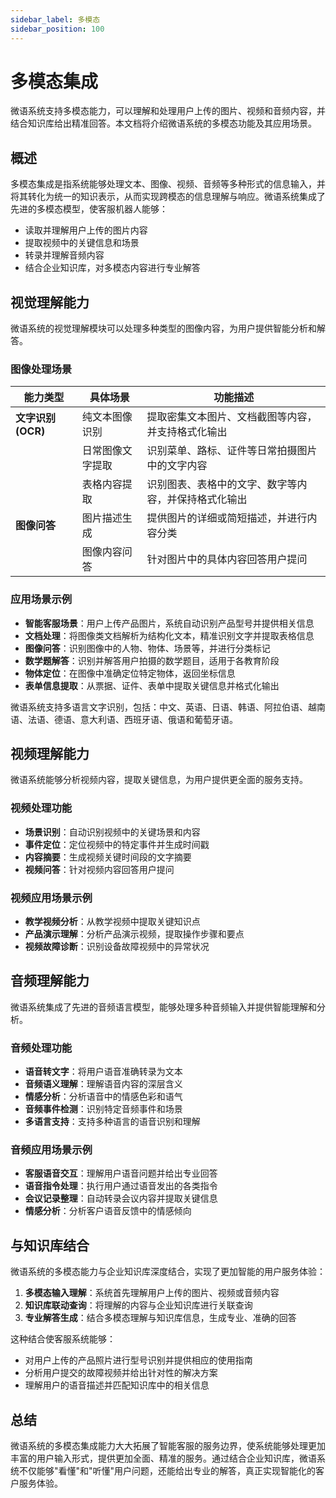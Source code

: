 ```yaml
---
sidebar_label: 多模态
sidebar_position: 100
---
```


# 多模态集成

微语系统支持多模态能力，可以理解和处理用户上传的图片、视频和音频内容，并结合知识库给出精准回答。本文档将介绍微语系统的多模态功能及其应用场景。

## 概述

多模态集成是指系统能够处理文本、图像、视频、音频等多种形式的信息输入，并将其转化为统一的知识表示，从而实现跨模态的信息理解与响应。微语系统集成了先进的多模态模型，使客服机器人能够：

- 读取并理解用户上传的图片内容
- 提取视频中的关键信息和场景
- 转录并理解音频内容
- 结合企业知识库，对多模态内容进行专业解答

## 视觉理解能力

微语系统的视觉理解模块可以处理多种类型的图像内容，为用户提供智能分析和解答。

### 图像处理场景

| 能力类型 | 具体场景 | 功能描述 |
|---------|---------|---------|
| **文字识别 (OCR)** | 纯文本图像识别 | 提取密集文本图片、文档截图等内容，并支持格式化输出 |
|  | 日常图像文字提取 | 识别菜单、路标、证件等日常拍摄图片中的文字内容 |
|  | 表格内容提取 | 识别图表、表格中的文字、数字等内容，并保持格式化输出 |
| **图像问答** | 图片描述生成 | 提供图片的详细或简短描述，并进行内容分类 |
|  | 图像内容问答 | 针对图片中的具体内容回答用户提问 |

### 应用场景示例

- **智能客服场景**：用户上传产品图片，系统自动识别产品型号并提供相关信息
- **文档处理**：将图像类文档解析为结构化文本，精准识别文字并提取表格信息
- **图像问答**：识别图像中的人物、物体、场景等，并进行分类标记
- **数学题解答**：识别并解答用户拍摄的数学题目，适用于各教育阶段
- **物体定位**：在图像中准确定位特定物体，返回坐标信息
- **表单信息提取**：从票据、证件、表单中提取关键信息并格式化输出

微语系统支持多语言文字识别，包括：中文、英语、日语、韩语、阿拉伯语、越南语、法语、德语、意大利语、西班牙语、俄语和葡萄牙语。

## 视频理解能力

微语系统能够分析视频内容，提取关键信息，为用户提供更全面的服务支持。

### 视频处理功能

- **场景识别**：自动识别视频中的关键场景和内容
- **事件定位**：定位视频中的特定事件并生成时间戳
- **内容摘要**：生成视频关键时间段的文字摘要
- **视频问答**：针对视频内容回答用户提问

### 视频应用场景示例

- **教学视频分析**：从教学视频中提取关键知识点
- **产品演示理解**：分析产品演示视频，提取操作步骤和要点
- **视频故障诊断**：识别设备故障视频中的异常状况

## 音频理解能力

微语系统集成了先进的音频语言模型，能够处理多种音频输入并提供智能理解和分析。

### 音频处理功能

- **语音转文字**：将用户语音准确转录为文本
- **音频语义理解**：理解语音内容的深层含义
- **情感分析**：分析语音中的情感色彩和语气
- **音频事件检测**：识别特定音频事件和场景
- **多语言支持**：支持多种语言的语音识别和理解

### 音频应用场景示例

- **客服语音交互**：理解用户语音问题并给出专业回答
- **语音指令处理**：执行用户通过语音发出的各类指令
- **会议记录整理**：自动转录会议内容并提取关键信息
- **情感分析**：分析客户语音反馈中的情感倾向

## 与知识库结合

微语系统的多模态能力与企业知识库深度结合，实现了更加智能的用户服务体验：

1. **多模态输入理解**：系统首先理解用户上传的图片、视频或音频内容
2. **知识库联动查询**：将理解的内容与企业知识库进行关联查询
3. **专业解答生成**：结合多模态理解与知识库信息，生成专业、准确的回答

这种结合使客服系统能够：

- 对用户上传的产品照片进行型号识别并提供相应的使用指南
- 分析用户提交的故障视频并给出针对性的解决方案
- 理解用户的语音描述并匹配知识库中的相关信息

## 总结

微语系统的多模态集成能力大大拓展了智能客服的服务边界，使系统能够处理更加丰富的用户输入形式，提供更加全面、精准的服务。通过结合企业知识库，微语系统不仅能够"看懂"和"听懂"用户问题，还能给出专业的解答，真正实现智能化的客户服务体验。
